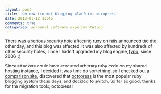 ```yaml
---
layout: post
title: "On new (to me) blogging platform: Octopress"
date: 2013-01-12 13:46
comments: true
categories: personal software experimentation
---
```

There was a [serious security hole](https://groups.google.com/forum/?fromgroups=#!topic/rubyonrails-security/61bkgvnSGTQ) affecting ruby on rails announced the the other day, and this blog was affected. It was also affected by hundreds of other security holes, since I hadn't upgraded my blog engine, [typo](http://typosphere.org/), since 2006. :)

Since attackers could have executed arbitrary ruby code on my shared hosting instance, I decided it was time do something, so I checked out [a comparison site](https://www.ruby-toolbox.com/categories/Blog_Engines), discovered that [octopress](http://octopress.org/) is the most popular ruby blogging system these days, and decided to switch. So far so good; thanks for the migration tools, octopress!

